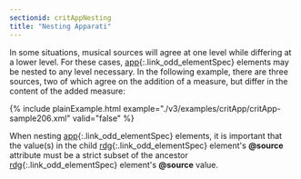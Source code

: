 ```yaml
---
sectionid: critAppNesting
title: "Nesting Apparati"
---
```




In some situations, musical sources will agree at one level while differing at a lower
level.
For these cases, [app](/v3/elements/app.html){:.link_odd_elementSpec} elements may be nested to any level necessary. In
the following example, there are three sources, two of which agree on the addition
of a
measure, but differ in the content of the added measure:

{% include plainExample.html example="./v3/examples/critApp/critApp-sample206.xml" valid="false" %}


When nesting [app](/v3/elements/app.html){:.link_odd_elementSpec} elements, it is important that the value(s) in the
child [rdg](/v3/elements/rdg.html){:.link_odd_elementSpec} element's **@source** attribute must be a strict subset
of the ancestor [rdg](/v3/elements/rdg.html){:.link_odd_elementSpec} element's **@source** value.



